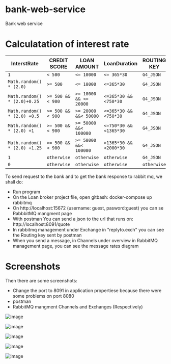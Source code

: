 # bank-web-service
Bank web service

# Calculatation of interest rate

InterstRate | CREDIT SCORE | LOAN AMOUNT  | LoanDuration |ROUTING KEY |
------|-------------|---------------|-------------|-------------| 
 `1` | `< 500 ` | `<= 10000 `  | `<= 365*30` | `G4_JSON` |
  `Math.random() * (2.0)` | `>= 500 ` | `<= 10000`  | `<=365*30` | `G4_JSON` |
 `Math.random() * (2.0)+0.25` | `>= 500 && < 900 ` | `>= 10000 && <= 20000`  | `<=365*30 && <750*30 ` | `G4_JSON` |
 `Math.random() * (2.0) +0.5` |`>= 500 && < 900 ` | `>= 20000 &&< 50000`  | `<=365*30 && <750*30` | `G4_JSON` |
`Math.random() * (2.0) +1` |`>= 500 && < 900 ` | `>= 50000 &&< 100000`  | `<=750*30 && <1365*30` | `G4_JSON` |
`Math.random() * (2.0) +1.25` |`>= 500 && < 900 ` | `>= 50000 &&< 100000`  | `>1365*30 && <2000*30` | `G4_JSON` |
 `1` | `otherwise`| `otherwise`| `otherwise` |`G4_JSON` |
 `0` | `otherwise` | `otherwise`| `otherwise`| `otherwise`|
 
To send request to the bank and to get the bank response to rabbit mq, we shall do:

- Run program
- On the Loan broker project file, open gitbash: docker-compose up rabbitmq 
- On http://localhost:15672 (username: guest, pasword:guest) you can se RabbbitMQ mangment page
- With postman You can send a json to the url that runs on: http://localhost:8091/quote
- In rabbitmq management under Exchange in "replyto.exch" you can see the Routing key sent by postman
- When you send a message, in Channels under overview in RabbitMQ management page, you can see the message rates diagram

# Screenshots
Then there are some screenshots:
- Change the port to 8091 in application propertiese because there were some problems on port 8080 
- postman
- RabbitMQ mangment Channels and Exchanges
(Respectively)


![image](https://user-images.githubusercontent.com/20173643/48667407-15d4c780-ead5-11e8-9ca1-1f7f33c4d7f6.png)

![image](https://user-images.githubusercontent.com/20173643/48667423-664c2500-ead5-11e8-894b-9c7c2ab5c7ec.png)

![image](https://user-images.githubusercontent.com/20173643/48667434-a6aba300-ead5-11e8-9d8e-f67054ac3b62.png)

![image](https://user-images.githubusercontent.com/20173643/48667446-02762c00-ead6-11e8-8fbd-258203085f7b.png)

![image](https://user-images.githubusercontent.com/20173643/48667455-597c0100-ead6-11e8-992f-2fa70a4011f0.png)
